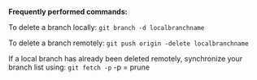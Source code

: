 
**Frequently performed commands:**

To delete a branch locally: 
`git branch -d localbranchname`

To delete a branch remotely:
`git push origin -delete localbranchname`

If a local branch has already been deleted remotely, synchronize your branch list using:
`git fetch -p`
-p = prune 